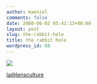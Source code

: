 ```yaml
---
author: maeniel
comments: false
date: 2008-06-02 05:41:13+00:00
layout: post
slug: the-rabbit-hole
title: the rabbit hole
wordpress_id: 68
---
```


[![](http://maeniel.files.wordpress.com/2008/06/maisel2_15.jpg)](http://maeniel.files.wordpress.com/2008/06/maisel2_15.jpg)

[la@lensculture](http://www.lensculture.com/webloglc/index.html)
